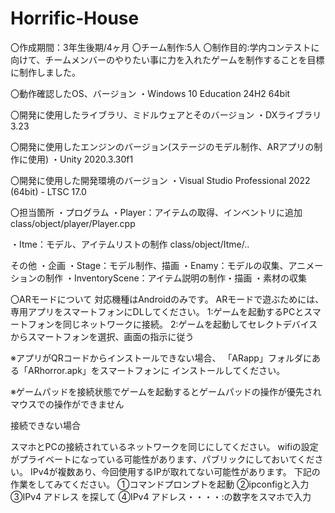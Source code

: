 # Horrific-House
〇作成期間：3年生後期/4ヶ月
〇チーム制作:5人
〇制作目的:学内コンテストに向けて、チームメンバーのやりたい事に力を入れたゲームを制作することを目標に制作しました。

〇動作確認したOS、バージョン
  ・Windows 10 Education 24H2 64bit

〇開発に使用したライブラリ、ミドルウェアとそのバージョン
  ・DXライブラリ 3.23
  
〇開発に使用したエンジンのバージョン(ステージのモデル制作、ARアプリの制作に使用)
  ・Unity 2020.3.30f1
  
〇開発に使用した開発環境のバージョン
  ・Visual Studio Professional 2022 (64bit) - LTSC 17.0

〇担当箇所
・プログラム
・Player：アイテムの取得、インベントリに追加
	class/object/player/Player.cpp
	
・Itme：モデル、アイテムリストの制作
	class/object/Itme/..
	
その他
・企画
・Stage：モデル制作、描画
・Enamy：モデルの収集、アニメーションの制作
・InventoryScene：アイテム説明の制作・描画
・素材の収集

〇ARモードについて
対応機種はAndroidのみです。
ARモードで遊ぶためには、専用アプリをスマートフォンにDLしてください。
1:ゲームを起動するPCとスマートフォンを同じネットワークに接続。
2:ゲームを起動してセレクトデバイスからスマートフォンを選択、画面の指示に従う

※アプリがQRコードからインストールできない場合、
  「ARapp」フォルダにある「ARhorror.apk」をスマートフォンに
   インストールしてください。
  
※ゲームパッドを接続状態でゲームを起動するとゲームパッドの操作が優先され
  マウスでの操作ができません
  
接続できない場合

スマホとPCの接続されているネットワークを同じにしてください。
wifiの設定がプライベートになっている可能性があります、パブリックにしておいてください。
IPv4が複数あり、今回使用するIPが取れてない可能性があります。
下記の作業をしてみてください。
①コマンドプロンプトを起動
②ipconfigと入力
③IPv4 アドレス を探して
④IPv4 アドレス・・・・:の数字をスマホで入力
